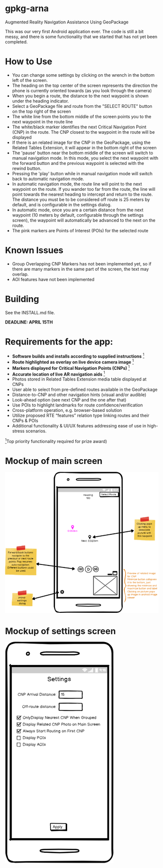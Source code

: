 # gpkg-arna
Augmented Reality Navigation Assistance Using GeoPackage

This was our very first Android application ever. The code is still a bit messy, and there is some functionality that we started that has not yet been completed. 


# How to Use
 - You can change some settings by clicking on the wrench in the bottom left of the screen.
 - The heading on the top center of the screen represents the direction the phone is currently oriented towards (as you look through the camera)
 - When you begin a route, the distance to the next waypoint is shown under the heading indicator.
 - Select a GeoPackage file and route from the "SELECT ROUTE" button on the top right of the screen
 - The white line from the bottom middle of the screen points you to the next waypoint in the route line
 - The white/black marker identifies the next Critical Navigation Point (CNP) in the route. The CNP closest to the waypoint in the route will be displayed
 - If there is an related image for the CNP in the GeoPackage, using the Related Tables Extension, it will appear in the bottom right of the screen
 - The 'pause' button near the bottom middle of the screen will switch to manual navigation mode. In this mode, you select the next waypoint with the forward button and the previous waypoint is selected with the rewind button.
 - Pressing the 'play' button while in manual navigation mode will switch back to automatic navigation mode.
 - In automatic navigation mode, the route line will point to the next waypoint on the route. If you wander too far from the route, the line will point towards the nearest heading to intercept and return to the route. The distance you must be to be considered off route is 25 meters by default, and is configurable in the settings dialog.
 - In automatic mode, once you are a certain distance from the next waypoint (10 meters by default, configurable through the settings screen), the waypoint will automatically be advanced to the next on the route.
 - The pink markers are Points of Interest (POIs) for the selected route

# Known Issues
  - Group Overlapping CNP Markers has not been implemented yet, so if there are many markers in the same part of the screen, the text may overlap.
  - AOI features have not been implemented

# Building
See the INSTALL.md file.

__DEADLINE: APRIL 15TH__

# Requirements for the app:

 - **Software builds and installs according to supplied instructions** <a href="#note1" id="note1ref"><sup>1</sup></a>
 - **Route highlighted as overlay on live device camera image** <a href="#note1" id="note1ref"><sup>1</sup></a>
 - **Markers displayed for Critical Navigation Points (CNPs)** <a href="#note1" id="note1ref"><sup>1</sup></a>
 - **Accurate location of live AR navigation aids** <a href="#note1" id="note1ref"><sup>1</sup></a>
 - Photos stored in Related Tables Extension media table displayed at CNPs
 - User able to select from pre-defined routes available in the GeoPackage
 - Distance-to-CNP and other navigation hints (visual and/or audible)
 - Look-ahead option (see next CNP and the one after that)
 - Use POIs to highlight landmarks for route confidence/verification
 - Cross-platform operation, e.g. browser-based solution
 - Utilize proposed RTE “features” relation type linking routes and their CNPs & POIs
 - Additional functionality & UI/UX features addressing ease of use in high-stress scenarios.

 <a id="note1" href="#note1ref"><sup>1</sup></a>Top priority functionality required for prize award)

# Mockup of main screen
<img src="/docs/main_screen_mockup.png"/>

# Mockup of settings screen
<img src="/docs/settings.png"/>
